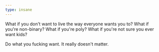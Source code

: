 ```yaml
---
type: insane
---
```


What if you don't want to live the way everyone wants you to? What if you're non-binary? What if you're poly? What if you're not sure you ever want kids? 

Do what you fucking want. It really doesn't matter.